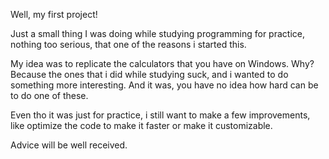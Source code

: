 Well, my first project!

Just a small thing I was doing while studying programming for practice, nothing too serious, that one of the reasons i started this.

My idea was to replicate the calculators that you have on Windows. Why? Because the ones that i did while studying suck, and i wanted to do something more interesting. And it was, you have no idea how hard can be to do one of these.

Even tho it was just for practice, i still want to make a few improvements, like optimize the code to make it faster or make it customizable.

Advice will be well received.
